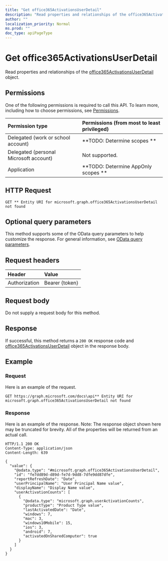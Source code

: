 ```yaml
---
title: "Get office365ActivationsUserDetail"
description: "Read properties and relationships of the office365ActivationsUserDetail object."
author: ""
localization_priority: Normal
ms.prod: ""
doc_type: apiPageType
---
```


# Get office365ActivationsUserDetail

Read properties and relationships of the [office365ActivationsUserDetail](../resources/office365activationsuserdetail.md) object.

## Permissions
One of the following permissions is required to call this API. To learn more, including how to choose permissions, see [Permissions](/concepts/permissions-reference.md).

|Permission type|Permissions (from most to least privileged)|
|:---|:---|
|Delegated (work or school account)|**TODO: Determine scopes **|
|Delegated (personal Microsoft account)|Not supported.|
|Application|**TODO: Determine AppOnly scopes **|

## HTTP Request
<!-- {
  "blockType": "ignored"
}
-->
``` http
GET ** Entity URI for microsoft.graph.office365ActivationsUserDetail not found
```

## Optional query parameters
This method supports some of the OData query parameters to help customize the response. For general information, see [OData query parameters](/graph/query-parameters).

## Request headers
|Header|Value|
|:---|:---|
|Authorization|Bearer {token}|

## Request body
Do not supply a request body for this method.

## Response
If successful, this method returns a `200 OK` response code and [office365ActivationsUserDetail](../resources/office365activationsuserdetail.md) object in the response body.

## Example

### Request
Here is an example of the request.
<!-- {
  "blockType": "request",
  "name": "get_office365activationsuserdetail"
}
-->
``` http
GET https://graph.microsoft.com/docs\api** Entity URI for microsoft.graph.office365ActivationsUserDetail not found
```

### Response
Here is an example of the response. Note: The response object shown here may be truncated for brevity. All of the properties will be returned from an actual call.
<!-- {
  "blockType": "response",
  "truncated": true,
  "@odata.type": "microsoft.graph.office365ActivationsUserDetail"
}
-->
``` http
HTTP/1.1 200 OK
Content-Type: application/json
Content-Length: 639

{
  "value": {
    "@odata.type": "#microsoft.graph.office365ActivationsUserDetail",
    "id": "fe7dd89d-d89d-fe7d-9dd8-7dfe9dd87dfe",
    "reportRefreshDate": "Date",
    "userPrincipalName": "User Principal Name value",
    "displayName": "Display Name value",
    "userActivationCounts": [
      {
        "@odata.type": "microsoft.graph.userActivationCounts",
        "productType": "Product Type value",
        "lastActivatedDate": "Date",
        "windows": 7,
        "mac": 3,
        "windows10Mobile": 15,
        "ios": 3,
        "android": 7,
        "activatedOnSharedComputer": true
      }
    ]
  }
}
```

